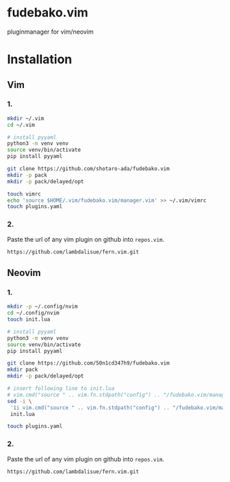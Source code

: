 # fudebako.vim
pluginmanager for vim/neovim

# Installation
## Vim
### 1.
```bash
mkdir ~/.vim
cd ~/.vim

# install pyyaml
python3 -m venv venv
source venv/bin/activate
pip install pyyaml

git clone https://github.com/shotaro-ada/fudebako.vim
mkdir -p pack
mkdir -p pack/delayed/opt

touch vimrc
echo 'source $HOME/.vim/fudebako.vim/manager.vim' >> ~/.vim/vimrc
touch plugins.yaml
```
### 2.
 Paste the url of any vim plugin on github into `repos.vim`.
```
https://github.com/lambdalisue/fern.vim.git
```


## Neovim
### 1.
```bash
mkdir -p ~/.config/nvim
cd ~/.config/nvim
touch init.lua

# install pyyaml
python3 -m venv venv
source venv/bin/activate
pip install pyyaml

git clone https://github.com/50n1cd347h9/fudebako.vim
mkdir pack
mkdir -p pack/delayed/opt

# insert following line to init.lua
# vim.cmd("source " .. vim.fn.stdpath("config") .. "/fudebako.vim/manager.vim")
sed -i \
 '1i vim.cmd("source " .. vim.fn.stdpath("config") .. "/fudebako.vim/manager.vim")' \
 init.lua

touch plugins.yaml
```
### 2.
 Paste the url of any vim plugin on github into `repos.vim`.
```
https://github.com/lambdalisue/fern.vim.git
```
